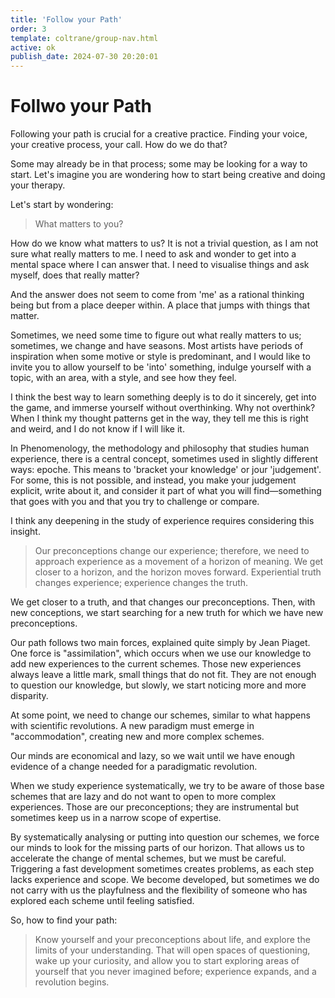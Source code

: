 ```yaml
---
title: 'Follow your Path'
order: 3
template: coltrane/group-nav.html
active: ok
publish_date: 2024-07-30 20:20:01
---
```

# Follwo your Path
Following your path is crucial for a creative practice. Finding your voice, your creative process, your call. How do we do that?

Some may already be in that process; some may be looking for a way to start. Let's imagine you are wondering how to start being creative and doing your therapy. 

Let's start by wondering:
> What matters to you?

How do we know what matters to us? It is not a trivial question, as I am not sure what really matters to me. I need to ask and wonder to get into a mental space where I can answer that. I need to visualise things and ask myself, does that really matter?
 
And the answer does not seem to come from 'me' as a rational thinking being but from a place deeper within. A place that jumps with things that matter. 

Sometimes, we need some time to figure out what really matters to us; sometimes, we change and have seasons. Most artists have periods of inspiration when some motive or style is predominant, and I would like to invite you to allow yourself to be 'into' something, indulge yourself with a topic, with an area, with a style, and see how they feel. 

I think the best way to learn something deeply is to do it sincerely, get into the game, and immerse yourself without overthinking. Why not overthink? When I think my thought patterns get in the way, they tell me this is right and weird, and I do not know if I will like it. 

In Phenomenology, the methodology and philosophy that studies human experience, there is a central concept, sometimes used in slightly different ways: epoche. This means to 'bracket your knowledge' or jour 'judgement'. For some, this is not possible, and instead, you make your judgement explicit, write about it, and consider it part of what you will find—something that goes with you and that you try to challenge or compare. 

I think any deepening in the study of experience requires considering this insight.
> Our preconceptions change our experience; therefore, we need to approach experience as a movement of a horizon of meaning. We get closer to a horizon, and the horizon moves forward. Experiential truth changes experience; experience changes the truth. 

We get closer to a truth, and that changes our preconceptions. Then, with new conceptions, we start searching for a new truth for which we have new preconceptions.

Our path follows two main forces, explained quite simply by Jean Piaget. One force is "assimilation", which occurs when we use our knowledge to add new experiences to the current schemes. Those new experiences always leave a little mark, small things that do not fit. They are not enough to question our knowledge, but slowly, we start noticing more and more disparity. 

At some point, we need to change our schemes, similar to what happens with scientific revolutions. A new paradigm must emerge in "accommodation", creating new and more complex schemes. 

Our minds are economical and lazy, so we wait until we have enough evidence of a change needed for a paradigmatic revolution. 

When we study experience systematically, we try to be aware of those base schemes that are lazy and do not want to open to more complex experiences. Those are our preconceptions; they are instrumental but sometimes keep us in a narrow scope of expertise. 

By systematically analysing or putting into question our schemes, we force our minds to look for the missing parts of our horizon. That allows us to accelerate the change of mental schemes, but we must be careful. Triggering a fast development sometimes creates problems, as each step lacks experience and scope.  We become developed, but sometimes we do not carry with us the playfulness and the flexibility of someone who has explored each scheme until feeling satisfied. 

So, how to find your path: 

> Know yourself and your preconceptions about life, and explore the limits of your understanding. That will open spaces of questioning, wake up your curiosity, and allow you to start exploring areas of yourself that you never imagined before; experience expands, and a revolution begins. 


